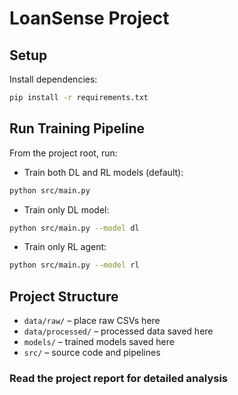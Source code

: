 # LoanSense Project

## Setup
Install dependencies:
```bash
pip install -r requirements.txt
```

## Run Training Pipeline
From the project root, run:
* Train both DL and RL models (default):

```bash
python src/main.py
```

* Train only DL model:

```bash
python src/main.py --model dl
```

* Train only RL agent:

```bash
python src/main.py --model rl
```

## Project Structure
* `data/raw/` – place raw CSVs here
* `data/processed/` – processed data saved here
* `models/` – trained models saved here
* `src/` – source code and pipelines

### Read the project report for detailed analysis
